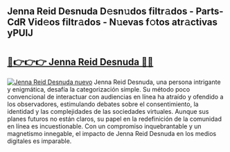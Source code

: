 ## Jenna Reid Desnuda D𝚎sn𝚞dos filtr𝚊dos - Parts-CdR Vid𝚎os filtr𝚊dos - N𝚞evas f𝚘tos atr𝚊ctivas yPUlJ

# <h2><a href="http://mbcyti.tromn.icu/?c=Jenna+Reid+Desnuda">🔗👉👉👉 Jenna Reid Desnuda 🔗🔗</a></h2>

[![Jenna Reid Desnuda nuevo](https://i.imgur.com/pEAQMta.gif)](http://mbcyti.tromn.icu/?c=Jenna+Reid+Desnuda)
Jenna Reid Desnuda, una persona intrigante y enigmática, desafía la categorización simple. Su método poco convencional de interactuar con audiencias en línea ha atraído y ofendido a los observadores, estimulando debates sobre el consentimiento, la identidad y las complejidades de las sociedades virtuales. Aunque sus planes futuros no están claros, su papel en la redefinición de la comunidad en línea es incuestionable. Con un compromiso inquebrantable y un magnetismo innegable, el impacto de Jenna Reid Desnuda en los medios digitales es imparable.

